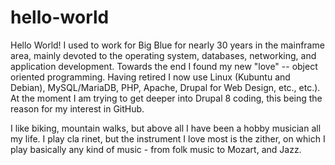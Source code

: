 # hello-world
Hello World!
I used to work for Big Blue for nearly 30 years in the mainframe area, mainly devoted to the operating system, databases, networking, and application development. Towards the end I found my new "love" -- object oriented programming. Having retired I now use Linux (Kubuntu and Debian), MySQL/MariaDB, PHP, Apache, Drupal for Web Design, etc., etc.). At the moment I am trying to get deeper into Drupal 8 coding, this being the reason for my interest in GitHub. 

I like biking, mountain walks, but above all I have been a hobby musician all my life. I play cla rinet, but the instrument I love most is the zither, on which I play basically any kind of music - from folk music to Mozart, and Jazz. 
